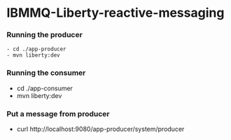 # IBMMQ-Liberty-reactive-messaging

### Running the producer
```
- cd ./app-producer
- mvn liberty:dev
```

### Running the consumer
  - cd ./app-consumer
  - mvn liberty:dev


### Put a message from producer
  - curl http://localhost:9080/app-producer/system/producer
